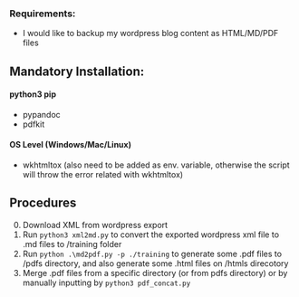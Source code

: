 ### Requirements:
 - I would like to backup my wordpress blog content as HTML/MD/PDF files

## Mandatory Installation:
#### python3 pip
 - pypandoc
 - pdfkit
#### OS Level (Windows/Mac/Linux)
 - wkhtmltox (also need to be added as env. variable, otherwise the script will throw the error related with wkhtmltox)

 ## Procedures
 0. Download XML from wordpress export
 1. Run `python3 xml2md.py` to convert the exported wordpress xml file to .md files to /training folder
 2. Run `python .\md2pdf.py -p ./training` to generate some .pdf files to /pdfs directory, and also generate some .html files on /htmls direcotory
 3. Merge .pdf files from a specific directory (or from pdfs directory) or by manually inputting by `python3 pdf_concat.py`
